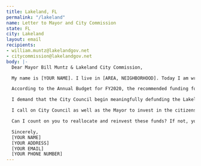 ```yaml
---
title: Lakeland, FL
permalink: "/lakeland"
name: Letter to Mayor and City Commission
state: FL
city: Lakeland
layout: email
recipients:
- william.muntz@lakelandgov.net
- citycommission@lakelandgov.net
body: |-
  Dear Mayor Bill Muntz & Lakeland City Commission,

  My name is [YOUR NAME]. I live in [AREA, NEIGHBORHOOD]. Today I am writing to you to demand that you defund the police department and reallocate those funds into community programs that keep our community safe, such as affordable housing, education, jobs and healthcare.

  According to the Annual Budget for FY2020, the recommended funding for the Police Department came in at over $45,032,613, or 24% of General Governmental Funds. This is an astronomical number both alone and when compared to the budgets of other departments. This budget should be reallocated and reinvested in the community rather than the militarized police force that we have seen clashing with peaceful protestors.

  I demand that the City Council begin meaningfully defunding the Lakeland Police Department and reallocate those funds to programs proven to more effectively promote a safe and equitable community: community-based mental health services, substance abuse treatment services, affordable housing programs, and more. I demand a budget that reflects the actual needs of Lakeland residents.

  I call on City Council as well as the Mayor to invest in the citizens of Lakeland and to set an example for Polk County, Florida, and for the nation as a whole. With these initiatives, we can lead the nation in a new way that’s been previously unimagined.

  Can I count on you to reallocate and reinvest these funds? If not, you can count on me to make sure you are voted out.

  Sincerely,
  [YOUR NAME]
  [YOUR ADDRESS]
  [YOUR EMAIL]
  [YOUR PHONE NUMBER]
---
```



